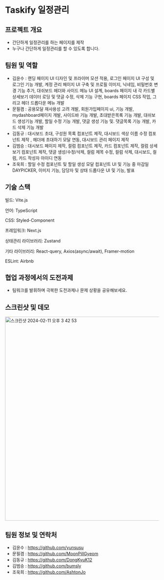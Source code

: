 # Taskify 일정관리

## 프로젝트 개요

- 간단하게 일정관리를 하는 페이지를 제작
- 누구나 간단하게 일정관리를 할 수 있도록 합니다.

## 팀원 및 역할

- 김윤수 : 랜딩 페이지 UI 디자인 및 프라이머 모션 적용, 로그인 페이지 UI 구성 및 로그인 기능 개발, 계정 관리 페이지 UI 구축 및 프로필 이미지, 닉네임, 비밀번호 변경 기능 추가, 대쉬보드 헤더와 사이드 메뉴 UI 설계, boards 페이지 내 각 카드별 상세보기 데이터 로딩 및 댓글 수정, 삭제 기능 구현, boards 페이지 CSS 작업, 그리고 헤더 드롭다운 메뉴 개발
- 문필겸 : 공용모달 재사용성 고려 개발, 회원가입페이지 ui, 기능 개발, mydashboard페이지 개발, 사이드바 기능 개발, 초대받은목록 기능 개발, 대쉬보드 생성기능 개발, 할일 수정 기능 개발, 댓글 생성 기능 및. 댓글목록 기능 개발, 카드 삭제 기능 개발
- 김동규 : 대시보드 초대, 구성원 목록 컴포넌트 제작,
  대시보드 색상 이름 수정 컴포넌트 제작 ,
  헤더에 초대하기 모달 연동,
  대시보드 관리 페이지 제작
- 김범승 : 대시보드 페이지 제작, 컬럼 컴포넌트 제작, 카드 컴포넌트 제작, 컬럼 상세보기 컴포넌트 제작, 댓글 생성/수정/삭제, 컬럼 제목 수정, 컬럼 삭제, 대시보드, 컬럼, 카드 작성자 아이디 연동
- 조욱희 : 할일 수정 컴포넌트 및 할일 생성 모달 컴포넌트 UI 및 기능 중 마감일 DAYPICKER, 이미지 기능, 담당자 및 상태 드롭다운 UI 및 기능, 발표

## 기술 스택

빌드: Vite.js

언어: TypeScript

CSS: Styled-Component

프레임워크: Next.js

상태관리 라이브러리: Zustand

기타 라이브러리: React-query, Axios(async/await), Framer-motion

ESLint: Airbnb

## 협업 과정에서의 도전과제

- 팀워크를 발휘하며 극복한 도전과제나 문제 상황을 공유해보세요.

## 스크린샷 및 데모

<img width="665" alt="스크린샷 2024-02-11 오후 3 42 53" src="https://github.com/part3-team6/TeamProject/assets/148840514/bb6d860c-d9a2-4f81-a94b-078ab7c1eb0c">

## 팀원 정보 및 연락처

- 김윤수 : https://github.com/yunsusu
- 문필겸 : https://github.com/MoonPillGyeom
- 김동규 : https://github.com/DongKyuK12
- 김범승 : https://github.com/bumsly
- 조욱희 : https://github.com/AshtonJo
